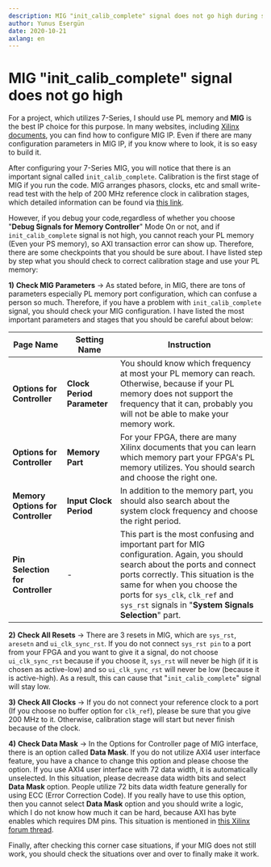 ```yaml
---
description: MIG "init_calib_complete" signal does not go high during simulation
author: Yunus Esergün
date: 2020-10-21
axlang: en
---
```

# MIG "init_calib_complete" signal does not go high

For a project, which utilizes 7-Series, I should use PL memory and **MIG** is
the best IP choice for this purpose. In many websites, including [Xilinx
documents](https://www.xilinx.com/support/documentation/ip_documentation/mig_7series/v4_1/ug586_7Series_MIS.pdf),
you can find how to configure MIG IP. Even if there are many configuration
parameters in MIG IP, if you know where to look, it is so easy to build it.

After configuring your 7-Series MIG, you will notice that there is an important
signal called `init_calib_complete`. Calibration is the first stage of MIG if
you run the code. MIG arranges phasors, clocks, etc and small write-read test
with the help of 200 MHz reference clock in calibration stages, which detailed
information can be found via [this
link](https://www.xilinx.com/support/answers/51954.html).

However, if you debug your code,regardless of whether you choose "**Debug
Signals for Memory Controller**" Mode On or not, and if `init_calib_complete`
signal is not high, you cannot reach your PL memory (Even your PS memory), so
AXI transaction error can show up. Therefore, there are some checkpoints that
you should be sure about. I have listed step by step what you should check to
correct calibration stage and use your PL memory:

**1)** **Check MIG Parameters** → As stated before, in MIG, there are tons of
parameters especially PL memory port configuration, which can confuse a person
so much. Therefore, if you have a problem with `init_calib_complete` signal,
you should check your MIG configuration. I have listed the most important
parameters and stages that you should be careful about below:
<!--markdownlint-disable MD013-->
Page Name|Setting Name|Instruction
---------------|-----------|---------------------------------------------------------
**Options for Controller**|**Clock Period Parameter**|You should know which frequency at most your PL memory can reach. Otherwise, because if your PL memory does not support the frequency that it can, probably you will not be able to make your memory work.
**Options for Controller**|**Memory Part**| For your FPGA, there are many Xilinx documents that you can learn which memory part your FPGA's PL memory utilizes. You should search and choose the right one.
**Memory Options for Controller**|**Input Clock Period**|In addition to the memory part, you should also search about the system clock frequency and choose the right period.
**Pin Selection for Controller**|-|This part is the most confusing and important part for MIG configuration. Again, you should search about the ports and connect ports correctly. This situation is the same for when you choose the ports for `sys_clk`, `clk_ref` and `sys_rst` signals in "**System Signals Selection**" part.
<!--markdownlint-enable MD013-->
**2)** **Check All Resets** → There are 3 resets in MIG, which are `sys_rst`,
`aresetn` and `ui_clk_sync_rst`. If you do not connect `sys_rst pin` to a port
from your FPGA and you want to give it a signal, do not choose `ui_clk_sync_rst`
because if you choose it, `sys_rst` will never be high (if it is chosen as
active-low) and so `ui_clk_sync_rst` will never be low (because it is
active-high). As a result, this can cause that "`init_calib_complete`" signal
will stay low.

**3)** **Check All Clocks** → If you do not connect your reference clock to a
port (If you choose no buffer option for `clk_ref`), please be sure that you
give 200 MHz to it. Otherwise, calibration stage will start but never finish
because of the clock.

**4)** **Check Data Mask** → In the Options for Controller page of MIG
interface, there is an option called **Data Mask**. If you do not utilize AXI4
user interface feature, you have a chance to change this option and please
choose the option. If you use AXI4 user interface with 72 data width, it is
automatically unselected. In this situation, please decrease data width bits and
select **Data Mask** option. People utilize 72 bits data width feature
generally for using ECC (Error Correction Code). If you really have to use this
option, then you cannot select **Data Mask** option and you should write a
logic, which I do not know how much it can be hard, because AXI has byte enables
which requires DM pins. This situation is mentioned in [this Xilinx forum
thread](https://forums.xilinx.com/t5/Memory-Interfaces-and-NoC/MIG-7-Series-2018-2-Cannot-disable-data-mask-dm/td-p/974993).

Finally, after checking this corner case situations, if your MIG does not still
work, you should check the situations over and over to finally make it work.
